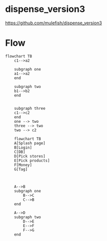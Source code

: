 # dispense_version3
https://github.com/mulefish/dispense_version3


# Flow

```mermaid
flowchart TB
    c1-->a2
    
    subgraph one
    a1-->a2
    end
    
    subgraph two
    b1-->b2
    end
    
    
    subgraph three
    c1-->c2
    end
    one --> two
    three --> two
    two --> c2

```



```mermaid
    flowchart TB
    A[Splash page]
    B[Login]
    C[DB]
    D[Pick stores]
    E[Pick products]
    F[Money]
    G[Tag]



    A-->B
    subgraph one
        B-->C
        C-->B
    end
    
    A-->D
    subgraph two
        D-->E
        E-->F
        F-->G
    end


```
